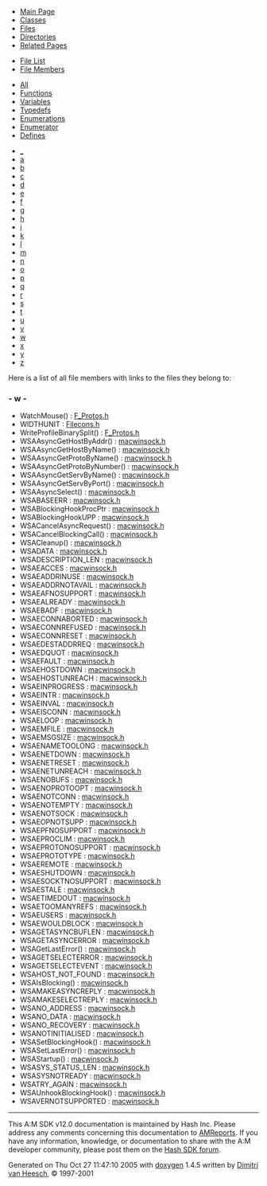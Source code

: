 <div class="tabs">

- [Main Page](index.md)
- [Classes](annotated.md)
- <span id="current">[Files](files.md)</span>
- [Directories](dirs.md)
- [Related Pages](pages.md)

</div>

<div class="tabs">

- [File List](files.md)
- <span id="current">[File Members](globals.md)</span>

</div>

<div class="tabs">

- <span id="current">[All](globals.md)</span>
- [Functions](globals_func.md)
- [Variables](globals_vars.md)
- [Typedefs](globals_type.md)
- [Enumerations](globals_enum.md)
- [Enumerator](globals_eval.md)
- [Defines](globals_defs.md)

</div>

<div class="tabs">

- [\_](globals.md#index__)
- [a](globals_0x61.md#index_a)
- [b](globals_0x62.md#index_b)
- [c](globals_0x63.md#index_c)
- [d](globals_0x64.md#index_d)
- [e](globals_0x65.md#index_e)
- [f](globals_0x66.md#index_f)
- [g](globals_0x67.md#index_g)
- [h](globals_0x68.md#index_h)
- [i](globals_0x69.md#index_i)
- [k](globals_0x6b.md#index_k)
- [l](globals_0x6c.md#index_l)
- [m](globals_0x6d.md#index_m)
- [n](globals_0x6e.md#index_n)
- [o](globals_0x6f.md#index_o)
- [p](globals_0x70.md#index_p)
- [q](globals_0x71.md#index_q)
- [r](globals_0x72.md#index_r)
- [s](globals_0x73.md#index_s)
- [t](globals_0x74.md#index_t)
- [u](globals_0x75.md#index_u)
- [v](globals_0x76.md#index_v)
- <span id="current">[w](globals_0x77.md#index_w)</span>
- [x](globals_0x78.md#index_x)
- [y](globals_0x79.md#index_y)
- [z](globals_0x7a.md#index_z)

</div>

Here is a list of all file members with links to the files they belong to:

### <span id="index_w" class="anchor">- w -</span>

- WatchMouse() : <a href="F__Protos_8h.md#8ce9e904dc4d2617fc796dc91dedf192" class="el">F_Protos.h</a>
- WIDTHUNIT : <a href="Filecons_8h.md#4a4ab9b32e9b1bf650629359fc7e0b7c" class="el">Filecons.h</a>
- WriteProfileBinarySplit() : <a href="F__Protos_8h.md#8bef9d17934e59b9ea4aba0238a7dd52" class="el">F_Protos.h</a>
- WSAAsyncGetHostByAddr() : <a href="macwinsock_8h.md#1f85dcbbcefd15e36403b1e5f7937c68" class="el">macwinsock.h</a>
- WSAAsyncGetHostByName() : <a href="macwinsock_8h.md#43b555d678c3e985ddb1775a74e38f2f" class="el">macwinsock.h</a>
- WSAAsyncGetProtoByName() : <a href="macwinsock_8h.md#73189342f1a1ff56042896a812348fcb" class="el">macwinsock.h</a>
- WSAAsyncGetProtoByNumber() : <a href="macwinsock_8h.md#4f8ace0df88a68917e542464545a4137" class="el">macwinsock.h</a>
- WSAAsyncGetServByName() : <a href="macwinsock_8h.md#7ab41c6da4746603a4731b59b09a6f27" class="el">macwinsock.h</a>
- WSAAsyncGetServByPort() : <a href="macwinsock_8h.md#2dbad6ebc2464bc2c487b130afc5011a" class="el">macwinsock.h</a>
- WSAAsyncSelect() : <a href="macwinsock_8h.md#5e7c40545bcf3bfc0b6691fd2ea70e72" class="el">macwinsock.h</a>
- WSABASEERR : <a href="macwinsock_8h.md#dd0af2ae8994550cb6065ba4264fc88c" class="el">macwinsock.h</a>
- WSABlockingHookProcPtr : <a href="macwinsock_8h.md#25699bcc305d0cf54b03f977fab7fde0" class="el">macwinsock.h</a>
- WSABlockingHookUPP : <a href="macwinsock_8h.md#11841f74c59ef60168fc8e35b773c569" class="el">macwinsock.h</a>
- WSACancelAsyncRequest() : <a href="macwinsock_8h.md#3c6c6f3edfb91f2d4dd1ab35a462edd0" class="el">macwinsock.h</a>
- WSACancelBlockingCall() : <a href="macwinsock_8h.md#fa1e43c37f9ec06b43fadd2758c73267" class="el">macwinsock.h</a>
- WSACleanup() : <a href="macwinsock_8h.md#9fe78602fa62bf5033577ebbf3d90eff" class="el">macwinsock.h</a>
- WSADATA : <a href="macwinsock_8h.md#d049733ed0c32fd81a0a2f619991b46d" class="el">macwinsock.h</a>
- WSADESCRIPTION_LEN : <a href="macwinsock_8h.md#fa9754330217882533b4d07df5df5ebd" class="el">macwinsock.h</a>
- WSAEACCES : <a href="macwinsock_8h.md#57aee74214cf370292c6b6a07d7c0344" class="el">macwinsock.h</a>
- WSAEADDRINUSE : <a href="macwinsock_8h.md#07ffb05653ec4aec1331350ff3ecaba7" class="el">macwinsock.h</a>
- WSAEADDRNOTAVAIL : <a href="macwinsock_8h.md#de16e3b1bce15ebc5afb03f38312a1e1" class="el">macwinsock.h</a>
- WSAEAFNOSUPPORT : <a href="macwinsock_8h.md#5f6b064b5a9d61750630febed6bd8707" class="el">macwinsock.h</a>
- WSAEALREADY : <a href="macwinsock_8h.md#a484132236a6c172cb957f74ad27e272" class="el">macwinsock.h</a>
- WSAEBADF : <a href="macwinsock_8h.md#7d547dec33191f0b4f0e2f7ba7964389" class="el">macwinsock.h</a>
- WSAECONNABORTED : <a href="macwinsock_8h.md#d09dc66325075059616e14aef9a1d24e" class="el">macwinsock.h</a>
- WSAECONNREFUSED : <a href="macwinsock_8h.md#535bab6d091c8ea24f1292d90bdf83f8" class="el">macwinsock.h</a>
- WSAECONNRESET : <a href="macwinsock_8h.md#cdeaaa3693e4a7445486e96df68668b3" class="el">macwinsock.h</a>
- WSAEDESTADDRREQ : <a href="macwinsock_8h.md#d37b6f96a5440e98346815d3f339bd78" class="el">macwinsock.h</a>
- WSAEDQUOT : <a href="macwinsock_8h.md#b8d3edc7c59179726336277f9947e4b2" class="el">macwinsock.h</a>
- WSAEFAULT : <a href="macwinsock_8h.md#965aea261ab8ed0818332fe0ce0db74e" class="el">macwinsock.h</a>
- WSAEHOSTDOWN : <a href="macwinsock_8h.md#978fbbdb020308febbc12f81945648d1" class="el">macwinsock.h</a>
- WSAEHOSTUNREACH : <a href="macwinsock_8h.md#92fc06ed403fe40989d90125521c5963" class="el">macwinsock.h</a>
- WSAEINPROGRESS : <a href="macwinsock_8h.md#40e2e9805749c6384becbe2f697e776e" class="el">macwinsock.h</a>
- WSAEINTR : <a href="macwinsock_8h.md#9a1af2fb498ecb2fa73e2c03ecf255d5" class="el">macwinsock.h</a>
- WSAEINVAL : <a href="macwinsock_8h.md#019d81addc960c14b446f1f0b0c03f97" class="el">macwinsock.h</a>
- WSAEISCONN : <a href="macwinsock_8h.md#ff9e6610a3673493ca23307df3651143" class="el">macwinsock.h</a>
- WSAELOOP : <a href="macwinsock_8h.md#3b0529df54e8f57a4049d39e15d3667b" class="el">macwinsock.h</a>
- WSAEMFILE : <a href="macwinsock_8h.md#fdf0b8c1f5ae59a69a96d7c0a9547f44" class="el">macwinsock.h</a>
- WSAEMSGSIZE : <a href="macwinsock_8h.md#74a9a270d5e2839b4b08130d5e8ce470" class="el">macwinsock.h</a>
- WSAENAMETOOLONG : <a href="macwinsock_8h.md#d4c9397f85b9c06fcc0a52d5e6eca951" class="el">macwinsock.h</a>
- WSAENETDOWN : <a href="macwinsock_8h.md#b9a80e6fe8e830da2063b94b51291918" class="el">macwinsock.h</a>
- WSAENETRESET : <a href="macwinsock_8h.md#c1b544102846cc2023db036f8b0ff6b0" class="el">macwinsock.h</a>
- WSAENETUNREACH : <a href="macwinsock_8h.md#f0acb4ce02419efff1da1d562c2ba749" class="el">macwinsock.h</a>
- WSAENOBUFS : <a href="macwinsock_8h.md#b96d5a10a68765aecf4c2ea1977d730a" class="el">macwinsock.h</a>
- WSAENOPROTOOPT : <a href="macwinsock_8h.md#46f7d8c8c2de13e214a568d9194c348a" class="el">macwinsock.h</a>
- WSAENOTCONN : <a href="macwinsock_8h.md#02012a4658c8c3887b277d820ffe536e" class="el">macwinsock.h</a>
- WSAENOTEMPTY : <a href="macwinsock_8h.md#bcac41355ca6f2224eb4034f32db7319" class="el">macwinsock.h</a>
- WSAENOTSOCK : <a href="macwinsock_8h.md#8e6e76064348b1e3307138b8d4c36151" class="el">macwinsock.h</a>
- WSAEOPNOTSUPP : <a href="macwinsock_8h.md#7322964d7ab73d7ef09ebfb80ed39c03" class="el">macwinsock.h</a>
- WSAEPFNOSUPPORT : <a href="macwinsock_8h.md#4eb0963644947f531a1ca15e73a7125a" class="el">macwinsock.h</a>
- WSAEPROCLIM : <a href="macwinsock_8h.md#84af53689f35bf64a6ac635d5b680e55" class="el">macwinsock.h</a>
- WSAEPROTONOSUPPORT : <a href="macwinsock_8h.md#55c45d0ce57c3da1dcdac9dcbc748b9b" class="el">macwinsock.h</a>
- WSAEPROTOTYPE : <a href="macwinsock_8h.md#43398dd7d7f30f8f9271e9efa70da702" class="el">macwinsock.h</a>
- WSAEREMOTE : <a href="macwinsock_8h.md#e20a719b40ee0e626cd361b0ac559f6f" class="el">macwinsock.h</a>
- WSAESHUTDOWN : <a href="macwinsock_8h.md#e8f4c1f6ca63472a8df1387d6517cf0b" class="el">macwinsock.h</a>
- WSAESOCKTNOSUPPORT : <a href="macwinsock_8h.md#2344f11bb25266e44c5b86de27d8cc21" class="el">macwinsock.h</a>
- WSAESTALE : <a href="macwinsock_8h.md#4c9fd578249d71cb92f437ddaba3053b" class="el">macwinsock.h</a>
- WSAETIMEDOUT : <a href="macwinsock_8h.md#3b71d679f7daa415a6b7c778cc8a084d" class="el">macwinsock.h</a>
- WSAETOOMANYREFS : <a href="macwinsock_8h.md#c34a30ee1a20fd089dfc1c4096bb6cf1" class="el">macwinsock.h</a>
- WSAEUSERS : <a href="macwinsock_8h.md#5e2ecaf9f60c3d1d901e291ebcf79bc4" class="el">macwinsock.h</a>
- WSAEWOULDBLOCK : <a href="macwinsock_8h.md#1d18a4d7fb5a4c12f83decaf4da75d5b" class="el">macwinsock.h</a>
- WSAGETASYNCBUFLEN : <a href="macwinsock_8h.md#0cc9a8bc19adc79b4ffa384fff0a3821" class="el">macwinsock.h</a>
- WSAGETASYNCERROR : <a href="macwinsock_8h.md#9be53add599cc56c83a1320e7f3f38d4" class="el">macwinsock.h</a>
- WSAGetLastError() : <a href="macwinsock_8h.md#e27a5118a2eb838af40f8097c9f5407f" class="el">macwinsock.h</a>
- WSAGETSELECTERROR : <a href="macwinsock_8h.md#358326fabe4fa4983d16e5212bbbd380" class="el">macwinsock.h</a>
- WSAGETSELECTEVENT : <a href="macwinsock_8h.md#dd69b4f9b6a564083ed7e16b3cf94cdf" class="el">macwinsock.h</a>
- WSAHOST_NOT_FOUND : <a href="macwinsock_8h.md#bba791e15808012bc99531a767db7727" class="el">macwinsock.h</a>
- WSAIsBlocking() : <a href="macwinsock_8h.md#36ea24638e7c2a0b5810bed31c382edd" class="el">macwinsock.h</a>
- WSAMAKEASYNCREPLY : <a href="macwinsock_8h.md#08dd146effc1060c56447dac8327ebb2" class="el">macwinsock.h</a>
- WSAMAKESELECTREPLY : <a href="macwinsock_8h.md#a2e6dc7b6e118c8f10792af71a3dd92d" class="el">macwinsock.h</a>
- WSANO_ADDRESS : <a href="macwinsock_8h.md#f0a3687a0cb6da1bf12e426d4864de10" class="el">macwinsock.h</a>
- WSANO_DATA : <a href="macwinsock_8h.md#fd5c2c6b04c1c302db1aa1901e8d497c" class="el">macwinsock.h</a>
- WSANO_RECOVERY : <a href="macwinsock_8h.md#ca7f8361fd07467e21c919a9172dc8b6" class="el">macwinsock.h</a>
- WSANOTINITIALISED : <a href="macwinsock_8h.md#1030be5fc53317f506576a3dd434e75e" class="el">macwinsock.h</a>
- WSASetBlockingHook() : <a href="macwinsock_8h.md#ec686e32a2ca8ca4c32963333b6d0d64" class="el">macwinsock.h</a>
- WSASetLastError() : <a href="macwinsock_8h.md#8ab5a9e0d941d4d3d87690a8bee880ae" class="el">macwinsock.h</a>
- WSAStartup() : <a href="macwinsock_8h.md#726f4828b2369f992f42254fbef3ca93" class="el">macwinsock.h</a>
- WSASYS_STATUS_LEN : <a href="macwinsock_8h.md#92355499662d70dd5d4e95e42ff30aaf" class="el">macwinsock.h</a>
- WSASYSNOTREADY : <a href="macwinsock_8h.md#423024e1ce8f2534ea426c3b8b344395" class="el">macwinsock.h</a>
- WSATRY_AGAIN : <a href="macwinsock_8h.md#e2bd8b2faee29ea6887f86df183e7b39" class="el">macwinsock.h</a>
- WSAUnhookBlockingHook() : <a href="macwinsock_8h.md#806122efc44f227c211922f30c17dd38" class="el">macwinsock.h</a>
- WSAVERNOTSUPPORTED : <a href="macwinsock_8h.md#e32bbf64e3c74c3a4c480944be30a0d7" class="el">macwinsock.h</a>

------------------------------------------------------------------------

<span class="small">This A:M SDK v12.0 documentation is maintained by Hash Inc. Please address any comments concerning this documentation to [AMReports](http://www.hash.com/reports). If you have any information, knowledge, or documentation to share with the A:M developer community, please post them on the [Hash SDK forum](http://www.hash.com/forums/index.php?showforum=11).</span>

Generated on Thu Oct 27 11:47:10 2005 with [<span class="image placeholder" original-image-src="doxygen.png" original-image-title="" height="45" width="100" align="middle" border="0">doxygen</span>](http://www.doxygen.org/index.html) 1.4.5 written by [Dimitri van Heesch](mailto:dimitri@stack.nl), © 1997-2001
